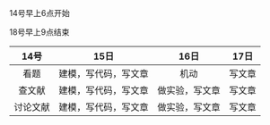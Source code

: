 14号早上6点开始

18号早上9点结束

|   14号   |         15日         |      16日      |  17日  |
| :------: | :------------------: | :------------: | :----: |
|   看题   | 建模，写代码，写文章 |      机动      | 写文章 |
|  查文献  | 建模，写代码，写文章 | 做实验，写文章 | 写文章 |
| 讨论文献 | 建模，写代码，写文章 | 做实验，写文章 | 写文章 |

